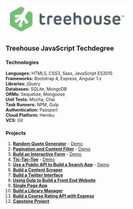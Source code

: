 ![Treehouse](treehouse.png)

## Treehouse JavaScript Techdegree


### Technologies

**Languages:** HTML5, CSS3, Sass, JavaScript ES2015  
**Frameworks:** Bootstrap 4, Express, Angular 1.x  
**Libraries:** jQuery  
**Databases:** SQLite, MongoDB  
**ORMs:** Sequelize, Mongoose  
**Unit Tests:** Mocha, Chai  
**Task Runners:** NPM, Gulp  
**Authentication:** Passport  
**Cloud Platform:** Heroku  
**VCS:** Git


### Projects

1.  **[Random Quote Generator](https://github.com/adamelliotfields/treehouse-javascript-techdegree/tree/master/01-random-quote-generator)** - [Demo](https://adamelliotfields.github.io/treehouse-javascript-techdegree/01-random-quote-generator/index.html)
2.  **[Pagination and Content Filter](https://github.com/adamelliotfields/treehouse-javascript-techdegree/tree/master/02-pagination-content-filter)** - [Demo](https://adamelliotfields.github.io/treehouse-javascript-techdegree/02-pagination-content-filter/index.html)
3.  **[Build an Interactive Form](https://github.com/adamelliotfields/treehouse-javascript-techdegree/tree/master/03-interactive-form)** - [Demo](https://adamelliotfields.github.io/treehouse-javascript-techdegree/03-interactive-form/index.html)
4.  **[Tic-Tac-Toe](https://github.com/adamelliotfields/treehouse-javascript-techdegree/tree/master/04-tic-tac-toe)** - [Demo](https://adamelliotfields.github.io/treehouse-javascript-techdegree/04-tic-tac-toe/index.html)
5.  **[Use a Public API to Build a Search App](https://github.com/adamelliotfields/treehouse-javascript-techdegree/tree/master/05-search-app)** - [Demo](https://adamelliotfields.github.io/treehouse-javascript-techdegree/05-search-app/index.html)
6.  **[Build a Content Scraper](https://github.com/adamelliotfields/treehouse-javascript-techdegree/tree/master/06-content-scraper)**
7.  **[Build a Twitter Interface](https://github.com/adamelliotfields/treehouse-javascript-techdegree/tree/master/07-twitter-interface)**
8.  **[Using Gulp to Build a Front End Website](https://github.com/adamelliotfields/treehouse-javascript-techdegree/tree/master/08-front-end-website)**
9.  **[Single Page App](https://github.com/adamelliotfields/treehouse-javascript-techdegree/tree/master/09-single-page-app)**
10. **[Build a Library Manager](https://github.com/adamelliotfields/treehouse-javascript-techdegree/tree/master/10-library-manager)**
11. **[Build a Course Rating API with Express](https://github.com/adamelliotfields/treehouse-javascript-techdegree/tree/master/11-course-rating-api)**
12. **[Capstone Project](https://github.com/adamelliotfields/treehouse-javascript-techdegree/tree/master/12-capstone-project)**
